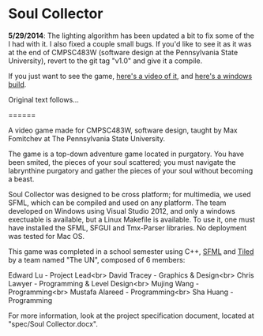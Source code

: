 <h1>Soul Collector</h1>

**5/29/2014**: The lighting algorithm has been updated a bit to fix some of the I had with it. I also fixed a couple small bugs. If you'd like to see it as it was at the end of CMPSC483W (software design at the Pennsylvania State University), revert to the git tag "v1.0" and give it a compile.

If you just want to see the game, [here's a video of it](https://www.youtube.com/watch?v=eBNp7TAJF8E), and [here's a windows build](https://straypixels.net/wp-content/uploads/2014/11/SCollector-Dist.zip).

Original text follows...

======

A video game made for CMPSC483W, software design, taught by Max Fomitchev at The Pennsylvania State University.

The game is a top-down adventure game located in purgatory. You have been smited, the pieces of your soul scattered; you must navigate the labrynthine purgatory and gather the pieces of your soul without becoming a beast.

Soul Collector was designed to be cross platform; for multimedia, we used SFML, which can be compiled and used on any platform. The team developed on Windows using Visual Studio 2012, and only a windows exectuable is available, but a Linux Makefile is available. To use it, one must have installed the SFML, SFGUI and Tmx-Parser libraries. No deployment was tested for Mac OS.

This game was completed in a school semester using C++, <a href="http://www.sfml-dev.org/">SFML</a> and <a href="http://www.mapeditor.org/">Tiled</a> by a team named "The UN", composed of 6 members:

Edward Lu - Project Lead<br\>
David Tracey - Graphics & Design<br\>
Chris Lawyer - Programming & Level Design<br\>
Mujing Wang - Programming<br\>
Mustafa Alareed - Programming<br\>
Sha Huang - Programming

For more information, look at the project specification document, located at "spec/Soul Collector.docx".
